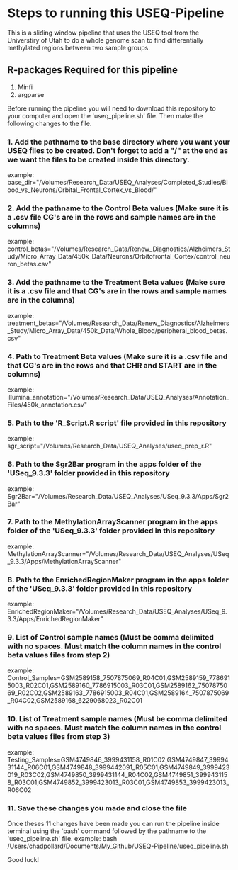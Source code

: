# Steps to running this USEQ-Pipeline
This is a sliding window pipeline that uses the USEQ tool from the Universtiry of Utah to do a whole genome scan to find differentially methylated regions between two sample groups.


## R-packages Required for this pipeline
  1. Minfi
  2. argparse


Before running the pipeline you will need to download this repository to your computer and open the 'useq_pipeline.sh' file. Then make the following changes to the file.

### 1. Add the pathname to the base directory where you want your USEQ files to be created. Don't forget to add a "/" at the end as we want the files to be created inside this directory.
example:
base_dir="/Volumes/Research_Data/USEQ_Analyses/Completed_Studies/Blood_vs_Neurons/Orbital_Frontal_Cortex_vs_Blood/"

### 2. Add the pathname to the Control Beta values (Make sure it is a .csv file CG's are in the rows and sample names are in the columns)
example:
control_betas="/Volumes/Research_Data/Renew_Diagnostics/Alzheimers_Study/Micro_Array_Data/450k_Data/Neurons/Orbitofrontal_Cortex/control_neuron_betas.csv"

### 3. Add the pathname to the Treatment Beta values (Make sure it is a .csv file and that CG's are in the rows and sample names are in the columns)
example:
treatment_betas="/Volumes/Research_Data/Renew_Diagnostics/Alzheimers_Study/Micro_Array_Data/450k_Data/Whole_Blood/peripheral_blood_betas.csv"

### 4. Path to Treatment Beta values (Make sure it is a .csv file and that CG's are in the rows and that CHR and START are in the columns)
example:
illumina_annotation="/Volumes/Research_Data/USEQ_Analyses/Annotation_Files/450k_annotation.csv"

### 5. Path to the 'R_Script.R script' file provided in this repository
example:
sgr_script="/Volumes/Research_Data/USEQ_Analyses/useq_prep_r.R"

### 6. Path to the Sgr2Bar program in the apps folder of the 'USeq_9.3.3' folder provided in this repository
example:
Sgr2Bar="/Volumes/Research_Data/USEQ_Analyses/USeq_9.3.3/Apps/Sgr2Bar"

### 7. Path to the MethylationArrayScanner program in the apps folder of the 'USeq_9.3.3' folder provided in this repository
example:
MethylationArrayScanner="/Volumes/Research_Data/USEQ_Analyses/USeq_9.3.3/Apps/MethylationArrayScanner"

### 8. Path to the EnrichedRegionMaker program in the apps folder of the 'USeq_9.3.3' folder provided in this repository
example:
EnrichedRegionMaker="/Volumes/Research_Data/USEQ_Analyses/USeq_9.3.3/Apps/EnrichedRegionMaker"

### 9. List of Control sample names (Must be comma delimited with no spaces. Must match the column names in the control beta values files from step 2)
example:
Control_Samples=GSM2589158_7507875069_R04C01,GSM2589159_7786915003_R02C01,GSM2589160_7786915003_R03C01,GSM2589162_7507875069_R02C02,GSM2589163_7786915003_R04C01,GSM2589164_7507875069_R04C02,GSM2589168_6229068023_R02C01

### 10. List of Treatment sample names (Must be comma delimited with no spaces. Must match the column names in the control beta values files from step 3)
example:
Testing_Samples=GSM4749846_3999431158_R01C02,GSM4749847_3999431144_R06C01,GSM4749848_3999442091_R05C01,GSM4749849_3999423019_R03C02,GSM4749850_3999431144_R04C02,GSM4749851_3999431158_R03C01,GSM4749852_3999423013_R03C01,GSM4749853_3999423013_R06C02

### 11. Save these changes you made and close the file


Once theses 11 changes have been made you can run the pipeline inside terminal using the 'bash' command followed by the pathname to the 'useq_pipeline.sh' file.
example: bash /Users/chadpollard/Documents/My_Github/USEQ-Pipeline/useq_pipeline.sh

Good luck!
